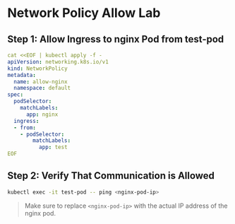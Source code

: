 # Network Policy Allow Lab

## Step 1: Allow Ingress to nginx Pod from test-pod

```yaml
cat <<EOF | kubectl apply -f -
apiVersion: networking.k8s.io/v1
kind: NetworkPolicy
metadata:
  name: allow-nginx
  namespace: default
spec:
  podSelector:
    matchLabels:
      app: nginx
  ingress:
  - from:
    - podSelector:
        matchLabels:
          app: test
EOF
```

## Step 2: Verify That Communication is Allowed

```bash
kubectl exec -it test-pod -- ping <nginx-pod-ip>
```

> Make sure to replace `<nginx-pod-ip>` with the actual IP address of the nginx pod.